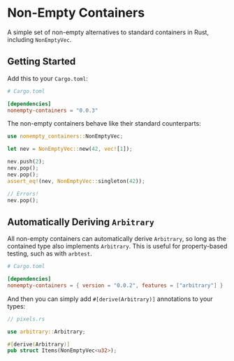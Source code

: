 # Non-Empty Containers

A simple set of non-empty alternatives to standard containers in Rust, including `NonEmptyVec`.

## Getting Started

Add this to your `Cargo.toml`:

```toml
# Cargo.toml

[dependencies]
nonempty-containers = "0.0.3"
```

The non-empty containers behave like their standard counterparts:

```rust
use nonempty_containers::NonEmptyVec;

let nev = NonEmptyVec::new(42, vec![1]);

nev.push(2);
nev.pop();
nev.pop();
assert_eq!(nev, NonEmptyVec::singleton(42));

// Errors!
nev.pop();
```

## Automatically Deriving `Arbitrary`

All non-empty containers can automatically derive `Arbitrary`, so long as the contained type 
also implements `Arbitrary`. This is useful for property-based testing, such as with `arbtest`.

```toml
# Cargo.toml

[dependencies]
nonempty-containers = { version = "0.0.2", features = ["arbitrary"] }
```

And then you can simply add `#[derive(Arbitrary)]` annotations to your types:

```rust
// pixels.rs

use arbitrary::Arbitrary;

#[derive(Arbitrary)]
pub struct Items(NonEmptyVec<u32>);
```

